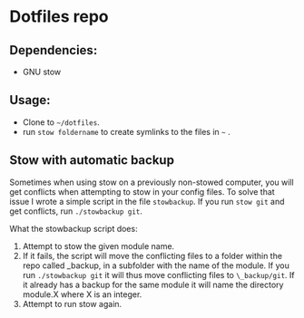 # Dotfiles repo

## Dependencies:

- GNU stow

## Usage:

- Clone to `~/dotfiles`.
- run `stow foldername` to create symlinks to the files in `~` .

## Stow with automatic backup

Sometimes when using stow on a previously non-stowed computer, you will get conflicts when attempting to stow in your config files. To solve that issue I wrote a simple script in the file `stowbackup`. If you run `stow git` and get conflicts, run `./stowbackup git`.

What the stowbackup script does:
1. Attempt to stow the given module name.
2. If it fails, the script will move the conflicting files to a folder within the repo called \_backup, in a subfolder with the name of the module. If you run `./stowbackup git` it will thus move conflicting files to `\_backup/git`. If it already has a backup for the same module it will name the directory module.X where X is an integer.
3. Attempt to run stow again.
